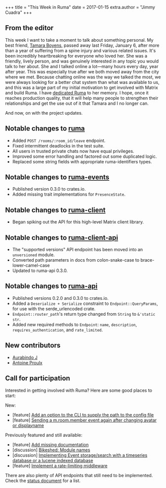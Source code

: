 +++
title = "This Week in Ruma"
date = 2017-01-15
extra.author = "Jimmy Cuadra"
+++

## From the editor

This week I want to take a moment to talk about something personal.
My best friend, [Tamara Boyens](https://twitter.com/TamaraBoyens), passed away last Friday, January 6, after more than a year of suffering from a spine injury and various related issues.
It's been incredibly heartbreaking for everyone who loved her.
She was a friendly, lively person, and was genuinely interested in any topic you would talk to her about.
She and I talked online a lot—many hours every day, year after year.
This was especially true after we both moved away from the city where we met.
Because chatting online was the way we talked the most, we were always looking for a better chat system than what was available to us, and this was a large part of my initial motivation to get involved with Matrix and build Ruma.
I have [dedicated Ruma](https://github.com/ruma/ruma#dedication) to her memory.
I hope, once it reaches production quality, that it will help many people to strengthen their relationships and get the use out of it that Tamara and I no longer can.

And now, on with the project updates.

## Notable changes to [ruma](https://github.com/ruma/ruma)

* Added `POST /rooms/:room_id/leave` endpoint.
* Fixed intermittent deadlocks in the test suite.
* All users in trusted private chats now have equal privileges.
* Improved some error handling and factored out some duplicated logic.
* Replaced some string fields with appropriate ruma-identifiers types.

## Notable changes to [ruma-events](https://github.com/ruma/ruma-events)

* Published version 0.3.0 to crates.io.
* Added missing trait implementations for `PresenceState`.

## Notable changes to [ruma-client](https://github.com/ruma/ruma-client)

* Began spiking out the API for this high-level Matrix client library.

## Notable changes to [ruma-client-api](https://github.com/ruma/ruma-client-api)

* The "supported versions" API endpoint has been moved into an `unversioned` module.
* Converted path parameters in docs from colon-snake-case to brace-lower-camel-case
* Updated to ruma-api 0.3.0.

## Notable changes to [ruma-api](https://github.com/ruma/ruma-api)

* Published versions 0.2.0 and 0.3.0 to crates.io.
* Added a `Deserialize + Serialize` constraint to `Endpoint::QueryParams`, for use with the serde_urlencoded crate.
* `Endpoint::router_path`'s return type changed from `String` to `&'static str`.
* Added new required methods to `Endpoint`: `name`, `description`, `requires_authentication`, and `rate_limited`.

## New contributors

* [Aurabindo J](https://github.com/aurabindo)
* [Antoine Proulx](https://github.com/magicienap)

## Call for participation

Interested in getting involved with Ruma?
Here are some good places to start:

New:

* \[feature\] [Add an option to the CLI to supply the path to the config file](https://github.com/ruma/ruma/issues/151)
* \[feature\] [Sending a m.room.member event again after changing avatar or displayname](https://github.com/ruma/ruma/issues/157)

Previously featured and still available:

* \[feature\] [Add missing documentation](https://github.com/ruma/ruma-client-api/issues/8)
* \[discussion\] [Bikeshed: Module names](https://github.com/ruma/ruma-client-api/issues/10)
* \[discussion\] [Implementing Event storage/search with a timeseries database or a lucene indexed database](https://github.com/ruma/ruma/issues/110)
* \[feature\] [Implement a rate-limiting middleware](https://github.com/ruma/ruma/issues/107)

There are also plenty of API endpoints that still need to be implemented.
Check the [status document](https://github.com/ruma/homeserver/blob/master/STATUS.md) for a list.
